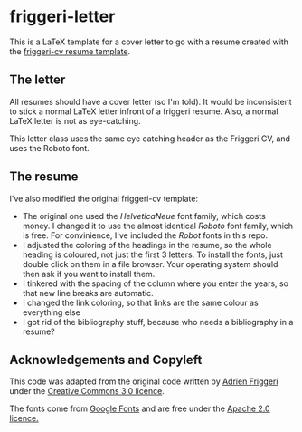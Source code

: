 # friggeri-letter

This is a LaTeX template for a cover letter to go with a resume created with the [friggeri-cv resume template](http://www.latextemplates.com/template/friggeri-resume-cv).

## The letter

All resumes should have a cover letter (so I'm told). It would be inconsistent to stick a normal LaTeX letter infront of a friggeri resume. Also, a normal LaTeX letter is not as eye-catching.

This letter class uses the same eye catching header as the Friggeri CV, and uses the Roboto font.

## The resume

I've also modified the original friggeri-cv template:
* The original one used the *HelveticaNeue* font family, which costs money. I changed it to use the almost identical *Roboto* font family, which is free. For convinience, I've included the *Robot* fonts in this repo.
* I adjusted the coloring of the headings in the resume, so the whole heading is coloured, not just the first 3 letters. To install the fonts, just double click on them in a file browser. Your operating system should then ask if you want to install them.
* I tinkered with the spacing of the column where you enter the years, so that new line breaks are automatic.
* I changed the link coloring, so that links are the same colour as everything else
* I got rid of the bibliography stuff, because who needs a bibliography in a resume?

## Acknowledgements and Copyleft

This code was adapted from the original code written by [Adrien Friggeri](http://www.friggeri.net/) under the [Creative Commons 3.0 licence](http://creativecommons.org/licenses/by-nc-sa/3.0/).

The fonts come from [Google Fonts](https://www.google.com/fonts/specimen/Roboto) and are free under the [Apache 2.0 licence.](http://www.apache.org/licenses/LICENSE-2.0.html)
